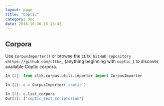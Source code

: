 ```yaml
---
layout: page
title: "Coptic"
category: doc
date: 2016-10-30 15:23:43
---
```


## Corpora

Use ``CorpusImporter()`` or browse the `CLTK GitHub repository <https://github.com/cltk>`_ (anything beginning with ``coptic_``) to discover available Coptic corpora.

```python
In [1]: from cltk.corpus.utils.importer import CorpusImporter

In [2]: c = CorpusImporter('coptic')

In [3]: c.list_corpora
Out[3]: ['coptic_text_scriptorium']
```
